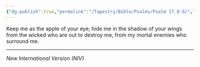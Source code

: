 ```yaml
---
{"dg-publish":true,"permalink":"/Tapestry/Bible/Psalms/Psalm 17_8-9/","title":"Psalm 17:8-9","hide":true,"tags":["bible-verse","bible-verse"],"dgHomeLink":true,"dgShowLocalGraph":true,"dgEnableSearch":true}
---
```



Keep me as the apple of your eye; hide me in the shadow of your wings from the wicked who are out to destroy me, from my mortal enemies who surround me.


---
*New International Version (NIV)*
